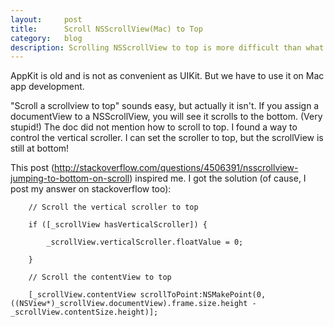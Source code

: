```yaml
---
layout:     post
title:      Scroll NSScrollView(Mac) to Top
category:   blog
description: Scrolling NSScrollView to top is more difficult than what it looks like.
---
```


AppKit is old and is not as convenient as UIKit. But we have to use it on Mac app development.

"Scroll a scrollview to top" sounds easy, but actually it isn't. If you assign a documentView to a NSScrollView, you will see it scrolls to the bottom. (Very stupid!) The doc did not mention how to scroll to top. I found a way to control the vertical scroller. I can set the scroller to top, but the scrollView is still at bottom!

This post (http://stackoverflow.com/questions/4506391/nsscrollview-jumping-to-bottom-on-scroll) inspired me. I got the solution (of cause, I post my answer on stackoverflow too):

```
    // Scroll the vertical scroller to top
    
    if ([_scrollView hasVerticalScroller]) {
    
        _scrollView.verticalScroller.floatValue = 0;
    
    }
    
    // Scroll the contentView to top
    
    [_scrollView.contentView scrollToPoint:NSMakePoint(0, ((NSView*)_scrollView.documentView).frame.size.height - _scrollView.contentSize.height)];
```

